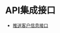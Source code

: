 # API集成接口

* [推送客户信息接口](https://github.com/huoyanyun/work_api/wiki/%E6%8C%89%E4%BC%81%E4%B8%9A%E5%90%8D%E7%A7%B0%E6%9F%A5%E8%AF%A2%E8%81%94%E7%B3%BB%E4%BA%BA%E5%88%97%E8%A1%A8)
